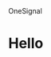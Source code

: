 <!DOCTYPE html>
<html>
<head>
  <script src="https://cdn.onesignal.com/sdks/OneSignalSDK.js" async=""></script>
<script>
  window.OneSignal = window.OneSignal || [];
  OneSignal.push(function() {
    OneSignal.init({
      appId: "8a571276-0e18-46d5-bbe4-b1a3a85b9622",
    });
  });
</script>
OneSignal
</head>
<body>

<h1>Hello</h1>

</body>
</html>
